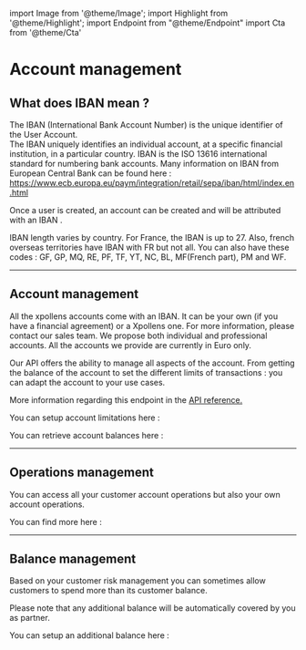 import Image from '@theme/Image';
import Highlight from '@theme/Highlight';
import Endpoint from "@theme/Endpoint"
import Cta from '@theme/Cta'

# Account management 

## What does IBAN mean ?

The IBAN (International Bank Account Number) is the unique identifier of the User Account.  
The IBAN uniquely identifies an individual account, at a specific financial institution, in a particular country. 
IBAN is the ISO 13616 international standard for numbering bank accounts.
Many information on IBAN from European Central Bank can be found here : 
https://www.ecb.europa.eu/paym/integration/retail/sepa/iban/html/index.en.html


Once a user is created, an account can be created and will be attributed with an IBAN .


<Highlight type="caution">

IBAN length varies by country. For France, the IBAN is up to 27.
Also, french overseas territories have IBAN with FR but not all. 
You can also have these codes : GF, GP, MQ, RE, PF, TF, YT, NC, BL, MF(French part), PM and WF.

</Highlight>

---

## Account management

<Highlight>
All the xpollens accounts come with an IBAN. It can be your own (if you have a financial agreement) or a Xpollens one. For more information, please contact our sales team.
</Highlight>

<Highlight type="tip">
We propose both individual and professional accounts.
All the accounts we provide are currently in Euro only.
</Highlight>


 Our API offers the ability to manage all aspects of the account.
 From getting the balance of the account to set the different limits of transactions : you can adapt the account to your use cases.
 
More information regarding this endpoint in the [API reference.](/api/Core)

You can setup account limitations here : 

<Endpoint apiUrl="/v1.0/migrationProxy" path="/api/v1.1/users/{userid}/limits" method="put"/>

You can retrieve account balances here :

<Endpoint apiUrl="/v1.0/migrationProxy" path="/api/v1.1/users/{appUserId}/balance" method="get"/>

---

## Operations management

You can access all your customer account operations but also your own account operations. 

You can find more here : 

<Endpoint apiUrl="/v1.0/migrationProxy" path="/api/v1.1/users/{userid}/historyitems" method="get"/>


---

## Balance management


Based on your customer risk management you can sometimes allow customers to spend more than its customer balance.


<Highlight type="caution">

Please note that any additional balance will be automatically covered by you as partner. 
 
</Highlight>

You can setup an additional balance here : 

<Endpoint apiUrl="/v1.0/migrationProxy" path="/api/v1.1/users/{userid}/additionalBalance" method="put"/>

<!-- <Endpoint apiUrl="/v1.0/migrationProxy" path="​/api/v1.0/users/{userid}/cards/{id}" method="delete"/> -->

<Cta
  context="doc"
  ui="button"
  link="/api/Core"
  label="Try it out"
/>


